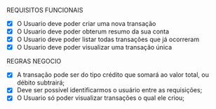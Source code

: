 REQUISITOS FUNCIONAIS
- [x] O Usuario deve poder criar uma nova transação
- [x] O Usuario deve poder obterum resumo da sua conta
- [x] O Usuario deve poder listar todas transações que já ocorreram
- [x] O Usuario deve poder visualizar uma transação única

REGRAS NEGOCIO

- [x] A transação pode ser do tipo crédito que somará ao valor total, ou débito subtrairá;
- [x] Deve ser possível identificarmos o usuário entre as requisições;
- [x] O Usuario só poder visualizar transações o qual ele criou;
